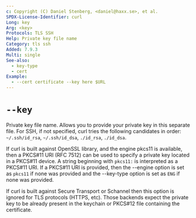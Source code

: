 ```yaml
---
c: Copyright (C) Daniel Stenberg, <daniel@haxx.se>, et al.
SPDX-License-Identifier: curl
Long: key
Arg: <key>
Protocols: TLS SSH
Help: Private key file name
Category: tls ssh
Added: 7.9.3
Multi: single
See-also:
  - key-type
  - cert
Example:
  - --cert certificate --key here $URL
---
```


# `--key`

Private key file name. Allows you to provide your private key in this separate
file. For SSH, if not specified, curl tries the following candidates in order:
`~/.ssh/id_rsa`, `~/.ssh/id_dsa`, `./id_rsa`, `./id_dsa`.

If curl is built against OpenSSL library, and the engine pkcs11 is available,
then a PKCS#11 URI (RFC 7512) can be used to specify a private key located in
a PKCS#11 device. A string beginning with `pkcs11:` is interpreted as a
PKCS#11 URI. If a PKCS#11 URI is provided, then the --engine option is set as
`pkcs11` if none was provided and the --key-type option is set as `ENG` if
none was provided.

If curl is built against Secure Transport or Schannel then this option is
ignored for TLS protocols (HTTPS, etc). Those backends expect the private key
to be already present in the keychain or PKCS#12 file containing the
certificate.

